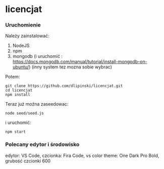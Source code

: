 # licencjat

### Uruchomienie
Należy zainstalować:
1. NodeJS
2. npm
3. mongodb (i uruchomić : https://docs.mongodb.com/manual/tutorial/install-mongodb-on-ubuntu/) (inny system tez mozna sobie wybrac)

Potem:
```
git clone https://github.com/dlipinski/licencjat.git
cd licencjat
npm install
```

Teraz juź moźna zaseedowac:
```
node seed/seed.js
```

i uruchomić:
```
npm start
```

### Polecany edytor i środowisko
edytor: VS Code, czcionka: Fira Code, vs color theme: One Dark Pro Bold, grubość czcionki 600